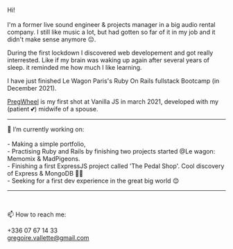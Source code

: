
Hi!
<br>
<br>
I'm a former live sound engineer & projects manager in a big audio rental company. I still like music a lot, but had gotten so far of it in my job and it didn't make sense anymore 😔. 

During the first lockdown I discovered web developement and got really interrested. Like if my brain was waking up again after several years of sleep. it reminded me how much I like learning. 

I have just finished Le Wagon Paris's Ruby On Rails fullstack Bootcamp (in December 2021).

<a href='https://github.com/GregLaBelette/PregWheel'>PregWheel</a> is my first shot at Vanilla JS in march 2021, developed with my (patient 💕) midwife of a spouse. 

<hr>
🔭 I’m currently working on:
 <br>
 <br>
 - Making a simple portfolio, <br>
 - Practising Ruby and Rails by finishing two projects started @Le wagon: Memomix & MadPigeons. <br>
 - Finishing a first ExpressJS project called 'The Pedal Shop'. Cool discovery of Express & MongoDB 👍🏻 <br>
 - Seeking for a first dev experience in the great big world 😊 <br>

<hr>
<br>

📫 How to reach me:

+336 07 67 14 33
<br>
gregoire.vallette@gmail.com


